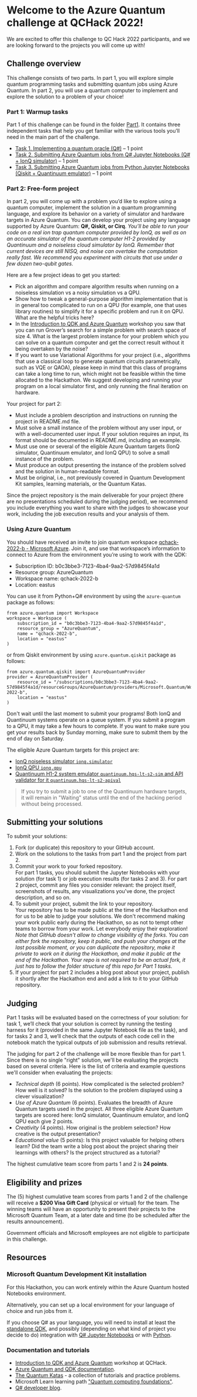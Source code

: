 # Welcome to the Azure Quantum challenge at QCHack 2022!

We are excited to offer this challenge to QC Hack 2022 participants, and we are looking forward to the projects you will come up with!

## Challenge overview

This challenge consists of two parts. In part 1, you will explore simple quantum programming tasks and submitting quantum jobs using Azure Quantum. In part 2, you will use a quantum computer to implement and explore the solution to a problem of your choice!

### Part 1: Warmup tasks
Part 1 of this challenge can be found in the folder [Part1](./Part1). It contains three independent tasks that help you get familiar with the various tools you’ll need in the main part of the challenge.

* [Task 1. Implementing a quantum oracle (Q#)](./Part1/Task1_QuantumOracleQsharp.ipynb) – 1 point
* [Task 2. Submitting Azure Quantum jobs from Q# Jupyter Notebooks (Q# + IonQ simulator)](./Part1/Task2_DeutschAlgorithmQsharpIonQ.ipynb) – 1 point
* [Task 3. Submitting Azure Quantum jobs from Python Jupyter Notebooks (Qiskit + Quantinuum emulator)](./Part1/Task3_QrngQiskitQuantinuum.ipynb) – 1 point

### Part 2: Free-form project

In part 2, you will come up with a problem you’d like to explore using a quantum computer, implement the solution in a quantum programming language, and explore its behavior on a variety of simulator and hardware targets in Azure Quantum.
You can develop your project using any language supported by Azure Quantum: **Q#, Qiskit, or Cirq**.
*You’ll be able to run your code on a real ion trap quantum computer provided by IonQ, as well as on an accurate simulator of the quantum computer H1-2 provided by Quantinuum and a noiseless cloud simulator by IonQ. Remember that current devices are still NISQ, and noise can overtake the computation really fast. We recommend you experiment with circuits that use under a few dozen two-qubit gates.*

Here are a few project ideas to get you started:

* Pick an algorithm and compare algorithm results when running on a noiseless simulation vs a noisy simulation vs a QPU.
* Show how to tweak a general-purpose algorithm implementation that is in general too complicated to run on a QPU (for example, one that uses library routines) to simplify it for a specific problem and run it on QPU. What are the helpful tricks here?
* In the [Introduction to QDK and Azure Quantum](https://www.twitch.tv/videos/1447170150) workshop you saw that you can run Grover’s search for a simple problem with search space of size 4. What is the largest problem instance for your problem which you can solve on a quantum computer and get the correct result without it being overtaken by the noise?
* If you want to use Variational Algorithms for your project (i.e., algorithms that use a classical loop to generate quantum circuits parametrically, such as VQE or QAOA), please keep in mind that this class of programs can take a long time to run, which might not be feasible within the time allocated to the Hackathon. We suggest developing and running your program on a local simulator first, and only running the final iteration on hardware.

Your project for part 2:
* Must include a problem description and instructions on running the project in README.md file.
* Must solve a small instance of the problem without any user input, or with a well-documented user input. If your solution requires an input, its format should be documented in README.md, including an example.
* Must use one or several of the eligible Azure Quantum targets (IonQ simulator, Quantinuum emulator, and IonQ QPU) to solve a small instance of the problem.
* Must produce an output presenting the instance of the problem solved and the solution in human-readable format.
* Must be original, i.e., not previously covered in Quantum Development Kit samples, learning materials, or the Quantum Katas.

Since the project repository is the main deliverable for your project (there are no presentations scheduled during the judging period), we recommend you include everything you want to share with the judges to showcase your work, including the job execution results and your analysis of them.

### Using Azure Quantum

You should have received an invite to join quantum workspace [qchack-2022-b - Microsoft Azure](https://portal.azure.com/#@achocronme.onmicrosoft.com/resource/subscriptions/b0c3bbe3-7123-4ba4-9aa2-57d9845f4a1d/resourceGroups/AzureQuantum/providers/Microsoft.Quantum/Workspaces/qchack-2022-b/overview). Join it, and use that workspace’s information to connect to Azure from the environment you’re using to work with the QDK:

* Subscription ID: b0c3bbe3-7123-4ba4-9aa2-57d9845f4a1d
* Resource group: AzureQuantum
* Workspace name: qchack-2022-b
* Location: eastus

You can use it from Python+Q# environment by using the `azure-quantum` package as follows:

```
from azure.quantum import Workspace
workspace = Workspace (
    subscription_id = "b0c3bbe3-7123-4ba4-9aa2-57d9845f4a1d",
    resource_group = "AzureQuantum",
    name = "qchack-2022-b",
    location = "eastus"
)
```

or from Qiskit environment by using `azure.quantum.qiskit` package as follows:

```
from azure.quantum.qiskit import AzureQuantumProvider
provider = AzureQuantumProvider (
    resource_id = "/subscriptions/b0c3bbe3-7123-4ba4-9aa2-57d9845f4a1d/resourceGroups/AzureQuantum/providers/Microsoft.Quantum/Workspaces/qchack-2022-b",
    location = "eastus"
)
```

Don't wait until the last moment to submit your programs! Both IonQ and Quantinuum systems operate on a queue system. If you submit a program to a QPU, it may take a few hours to complete. If you want to make sure you get your results back by Sunday morning, make sure to submit them by the end of day on Saturday.

The eligible Azure Quantum targets for this project are:

* [IonQ noiseless simulator `ionq.simulator`](https://docs.microsoft.com/azure/quantum/provider-ionq)
* [IonQ QPU `ionq.qpu`](https://docs.microsoft.com/azure/quantum/provider-ionq)
* [Quantinuum H1-2 system emulator `quantinuum.hqs-lt-s2-sim` and API validator for it `quantinuum.hqs-lt-s2-apival`](https://docs.microsoft.com/azure/quantum/provider-quantinuum)

> If you try to submit a job to one of the Quantinuum hardware targets, it will remain in "Waiting" status until the end of the hacking period without being processed.

## Submitting your solutions
To submit your solutions:
1.	Fork (or duplicate) this repository to your GitHub account.
2.	Work on the solutions to the tasks from part 1 and the project from part 2.
3.	Commit your work to your forked repository.  
For part 1 tasks, you should submit the Jupyter Notebooks with your solution (for task 1) or job execution results (for tasks 2 and 3). For part 2 project, commit any files you consider relevant: the project itself, screenshots of results, any visualizations you've done, the project description, and so on.
4.	To submit your project, submit the link to your repository.  
Your repository has to be made public at the time of the Hackathon end for us to be able to judge your solutions. We don't recommend making your work public early during the Hackathon, so as not to tempt other teams to borrow from your work. Let everybody enjoy their exploration!  
*Note that GitHub doesn't allow to change visibility of the forks. You can either fork the repository, keep it public, and push your changes at the last possible moment, or you can duplicate the repository, make it private to work on it during the Hackathon, and make it public at the end of the Hackathon. Your repo is not required to be an actual fork, it just has to follow the folder structure of this repo for Part 1 tasks.*
5.	If your project for part 2 includes a blog post about your project, publish it shortly after the Hackathon end and add a link to it to your GitHub repository.

## Judging
Part 1 tasks will be evaluated based on the correctness of your solution: for task 1, we’ll check that your solution is correct by running the testing harness for it (provided in the same Jupyter Notebook file as the task), and for tasks 2 and 3, we’ll check that the outputs of each code cell in the notebook match the typical outputs of job submission and results retrieval. 

The judging for part 2 of the challenge will be more flexible than for part 1. Since there is no single "right" solution, we'll be evaluating the projects based on several criteria. Here is the list of criteria and example questions we'll consider when evaluating the projects:

* *Technical depth* (6 points). How complicated is the selected problem? How well is it solved? Is the solution to the problem displayed using a clever visualization?
* *Use of Azure Quantum* (6 points). Evaluates the breadth of Azure Quantum targets used in the project. All three eligible Azure Quantum targets are scored here: IonQ simulator, Quantinuum emulator, and IonQ QPU each give 2 points. 
* *Creativity* (4 points). How original is the problem selection? How creative is the output presentation?
* *Educational value* (5 points): Is this project valuable for helping others learn? Did the team write a blog post about the project sharing their learnings with others? Is the project structured as a tutorial?

The highest cumulative team score from parts 1 and 2 is **24 points**.

## Eligibility and prizes

The (5) highest cumulative team scores from parts 1 and 2 of the challenge will receive a **$200 Visa Gift Card** (physical or virtual) for the team. The winning teams will have an opportunity to present their projects to the Microsoft Quantum Team, at a later date and time (to be scheduled after the results announcement).

Government officials and Microsoft employees are not eligible to participate in this challenge.

## Resources
### Microsoft Quantum Development Kit installation
For this Hackathon, you can work entirely within the Azure Quantum hosted Notebooks environment. 

Alternatively, you can set up a local environment for your language of choice and run jobs from it. 

If you choose Q# as your language, you will need to install at least the [standalone QDK](https://docs.microsoft.com/azure/quantum/install-command-line-qdk), and possibly (depending on what kind of project you decide to do) integration with [Q# Jupyter Notebooks](https://docs.microsoft.com/azure/quantum/install-jupyter-qkd) or with [Python](https://docs.microsoft.com/azure/quantum/install-python-qdk).

### Documentation and tutorials

* [Introduction to QDK and Azure Quantum](https://www.twitch.tv/videos/1447170150) workshop at QCHack.
* [Azure Quantum and QDK documentation](https://docs.microsoft.com/quantum).
* [The Quantum Katas](https://github.com/Microsoft/QuantumKatas/) - a collection of tutorials and practice problems.
* Microsoft Learn learning path ["Quantum computing foundations"](https://docs.microsoft.com/learn/paths/quantum-computing-fundamentals/).
* [Q# developer blog](https://devblogs.microsoft.com/qsharp/).
